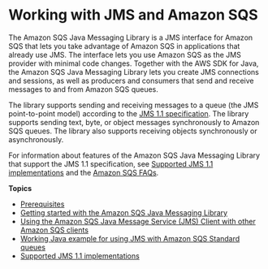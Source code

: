 # Working with JMS and Amazon SQS<a name="sqs-java-message-service-jms-client"></a>

The Amazon SQS Java Messaging Library is a JMS interface for Amazon SQS that lets you take advantage of Amazon SQS in applications that already use JMS\. The interface lets you use Amazon SQS as the JMS provider with minimal code changes\. Together with the AWS SDK for Java, the Amazon SQS Java Messaging Library lets you create JMS connections and sessions, as well as producers and consumers that send and receive messages to and from Amazon SQS queues\.

The library supports sending and receiving messages to a queue \(the JMS point\-to\-point model\) according to the [JMS 1\.1 specification](http://docs.oracle.com/javaee/6/api/javax/jms/package-summary.html)\. The library supports sending text, byte, or object messages synchronously to Amazon SQS queues\. The library also supports receiving objects synchronously or asynchronously\.

For information about features of the Amazon SQS Java Messaging Library that support the JMS 1\.1 specification, see [Supported JMS 1\.1 implementations](supported-implementations.md) and the [Amazon SQS FAQs](https://aws.amazon.com/sqs/faqs/)\.

**Topics**
+ [Prerequisites](prerequisites.md)
+ [Getting started with the Amazon SQS Java Messaging Library](getting-started.md)
+ [Using the Amazon SQS Java Message Service \(JMS\) Client with other Amazon SQS clients](sqs-jms-client-with-sqs-clients.md)
+ [Working Java example for using JMS with Amazon SQS Standard queues](sqs-jms-code-examples.md)
+ [Supported JMS 1\.1 implementations](supported-implementations.md)